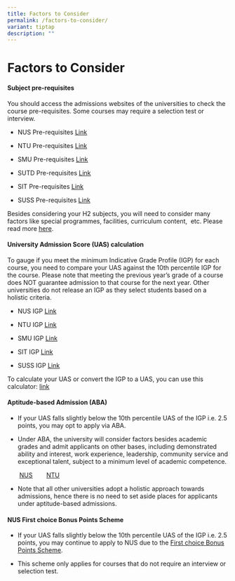 ```yaml
---
title: Factors to Consider
permalink: /factors-to-consider/
variant: tiptap
description: ""
---
```

<h1>Factors to Consider</h1>
<h4>Subject pre-requisites</h4>
<p>You should access the admissions websites of the universities to check
the course pre-requisites. Some courses may require a selection test or
interview.</p>
<ul>
<li>
<p>NUS Pre-requisites <a href="https://www.nus.edu.sg/oam/admissions/before-you-apply/programme-prerequisites" class="wixui-rich-text__text" rel="noreferrer noopener" target="_blank"><u>Link</u></a>
</p>
</li>
<li>
<p>NTU Pre-requisites <a href="https://www3.ntu.edu.sg/corpcomms2/releases/16%20May%202005%20Univ%20Adm%20Fwk%20under%20new%20A-level%20curriculum%20(Annex%20C).pdf" class="wixui-rich-text__text" rel="noreferrer noopener" target="_blank"><u>Link</u></a>
</p>
</li>
<li>
<p>SMU Pre-requisites <a href="http://admissions.smu.edu.sg/admissions/singapore-cambridge-gce-a-level" class="wixui-rich-text__text" rel="noreferrer noopener" target="_blank"><u>Link</u></a>
</p>
</li>
<li>
<p>SUTD Pre-requisites <a href="https://www.sutd.edu.sg/Admissions/Undergraduate/Application/Admissions-Requirements/Singapore-Cambridge-GCE-A-Level" class="wixui-rich-text__text" rel="noreferrer noopener" target="_blank"><u>Link</u></a>
</p>
</li>
<li>
<p>SIT Pre-requisites <a href="https://www.singaporetech.edu.sg/admissions/undergraduate/requirements/a-levels" class="wixui-rich-text__text" rel="noreferrer noopener" target="_blank"><u>Link</u></a>
</p>
</li>
<li>
<p>SUSS Pre-requisites <a href="https://www.suss.edu.sg/programme-finder?page=1&amp;area=all&amp;schools=all&amp;t=programmes&amp;types=dft&amp;sort=date" class="wixui-rich-text__text" rel="noreferrer noopener" target="_blank"><u>Link</u></a>
</p>
</li>
</ul>
<p>Besides considering your H2 subjects, you will need to consider many factors
like special programmes, facilities, curriculum content,&nbsp; etc. Please
read more <a href="https://ecg.nanyangjc.moe.edu.sg/key-factors-to-consider/" class="wixui-rich-text__text" rel="noreferrer noopener" target="_blank"><u>here</u></a>.</p>
<h4>University Admission Score (UAS) calculation</h4>
<p>To gauge if you meet the minimum Indicative Grade Profile (IGP) for each
course, you need to compare your UAS against the 10th percentile IGP for
the course. Please note that meeting the previous year’s grade of a course
does NOT guarantee admission to that course for the next year. Other universities
do not release an IGP as they select students based on a holistic criteria.</p>
<ul>
<li>
<p>NUS IGP <a href="http://www.nus.edu.sg/oam/undergraduate-programmes/indicative-grade-profile-(igp)" class="wixui-rich-text__text" rel="noreferrer noopener" target="_blank"><u>Link</u></a>&nbsp;</p>
</li>
<li>
<p>NTU IGP <a href="https://www.ntu.edu.sg/admissions/undergraduate/indicative-grade-profile" class="wixui-rich-text__text" rel="noreferrer noopener" target="_blank"><u>Link</u></a>&nbsp;</p>
</li>
<li>
<p>SMU IGP <a href="https://admissions.smu.edu.sg/admissions/indicative-grade-profiles-igp" class="wixui-rich-text__text" rel="noreferrer noopener" target="_blank"><u>Link</u></a>&nbsp;</p>
</li>
<li>
<p>SIT IGP <a href="https://www.singaporetech.edu.sg/sites/default/files/2021-01/SIT_Indicative_Grade_Profile_0.pdf" class="wixui-rich-text__text" rel="noreferrer noopener" target="_blank"><u>Link</u></a>
</p>
</li>
<li>
<p>SUSS IGP <a href="https://www.suss.edu.sg/full-time-undergraduate/admissions/indicative-grade-profile-igp" class="wixui-rich-text__text" rel="noreferrer noopener" target="_blank"><u>Link</u></a>
</p>
</li>
</ul>
<p>To calculate your UAS or convert the IGP to a UAS, you can use this calculator:
<a href="https://www.sgunistats.com/calculator" class="wixui-rich-text__text" rel="noreferrer noopener" target="_blank"><u>link</u>
</a>
</p>
<h4>Aptitude-based Admission (ABA)</h4>
<ul>
<li>
<p>If your UAS falls slightly below the 10th percentile UAS of the IGP i.e.
2.5 points, you may opt to apply via ABA.​</p>
</li>
<li>
<p>​​Under ABA, the university will consider factors besides academic grades
and admit applicants on other bases, including demonstrated ability and
interest, work experience, leadership, community service and exceptional
talent, subject to a minimum level of academic competence.</p>
</li>
</ul>
<p>&nbsp; &nbsp; &nbsp; &nbsp;<a href="http://www.nus.edu.sg/oam/undergraduate-programmes/aptitude-based-admission" class="wixui-rich-text__text" rel="noreferrer noopener" target="_blank"><u>NUS</u></a>&nbsp;
&nbsp; &nbsp; &nbsp; <a href="https://www3.ntu.edu.sg/oad2/website_files/DA.pdf" class="wixui-rich-text__text" rel="noreferrer noopener" target="_blank"><u>NTU</u></a>
</p>
<ul>
<li>
<p>Note that all other universities adopt a holistic approach towards admissions,
hence there is no need to set aside places for applicants under aptitude-based
admissions.</p>
</li>
</ul>
<h4>NUS First choice Bonus Points Scheme</h4>
<ul>
<li>
<p>If your UAS falls slightly below the 10th percentile UAS of the IGP i.e.
2.5 points, you may continue to apply to NUS due to the&nbsp;<a href="http://www.nus.edu.sg/oam/undergraduate-programmes/1st-Choice" class="wixui-rich-text__text" rel="noreferrer noopener" target="_blank"><u>First choice Bonus Points Scheme</u></a>.</p>
</li>
<li>
<p>This scheme only applies for courses that do not require an interview
or selection test.</p>
</li>
</ul>
<p></p>